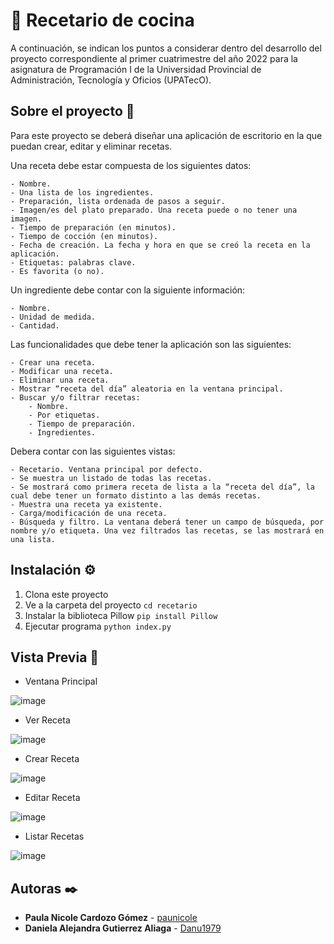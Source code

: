# 📝 Recetario de cocina

A continuación, se indican los puntos a considerar dentro del desarrollo del proyecto correspondiente al primer cuatrimestre del año 2022 para la asignatura de Programación I de la Universidad Provincial de Administración, Tecnología y Oficios (UPATecO).

## Sobre el proyecto 🚀

Para este proyecto se deberá diseñar una aplicación de escritorio en la que puedan crear, editar y eliminar recetas.

Una receta debe estar compuesta de los siguientes datos:

    - Nombre.
    - Una lista de los ingredientes.
    - Preparación, lista ordenada de pasos a seguir.
    - Imagen/es del plato preparado. Una receta puede o no tener una imagen.
    - Tiempo de preparación (en minutos).
    - Tiempo de cocción (en minutos).
    - Fecha de creación. La fecha y hora en que se creó la receta en la aplicación.
    - Etiquetas: palabras clave.
    - Es favorita (o no).

Un ingrediente debe contar con la siguiente información:

    - Nombre.
    - Unidad de medida.
    - Cantidad.

Las funcionalidades que debe tener la aplicación son las siguientes:

    - Crear una receta.
    - Modificar una receta.
    - Eliminar una receta.
    - Mostrar “receta del día” aleatoria en la ventana principal.
    - Buscar y/o filtrar recetas:
        - Nombre.
        - Por etiquetas.
        - Tiempo de preparación.
        - Ingredientes.


Debera contar con las siguientes vistas:

    - Recetario. Ventana principal por defecto.
    - Se muestra un listado de todas las recetas.
    - Se mostrará como primera receta de lista a la “receta del día”, la cual debe tener un formato distinto a las demás recetas.
    - Muestra una receta ya existente.
    - Carga/modificación de una receta.
    - Búsqueda y filtro. La ventana deberá tener un campo de búsqueda, por nombre y/o etiqueta. Una vez filtrados las recetas, se las mostrará en una lista.

## Instalación ⚙️

1. Clona este proyecto
2. Ve a la carpeta del proyecto `cd recetario`
3. Instalar la biblioteca Pillow `pip install Pillow`
4. Ejecutar programa `python index.py`

## Vista Previa 👀

- Ventana Principal

![image](https://user-images.githubusercontent.com/129181094/228665479-a37dda38-6fc1-4b3d-943b-abecda2d339e.png)

- Ver Receta

![image](https://user-images.githubusercontent.com/129181094/228668988-de6dfc1f-fcc0-47b7-98ae-8a1a9acafe17.png)


- Crear Receta

![image](https://user-images.githubusercontent.com/129181094/228666215-fb30bd43-8c56-4a0c-bd4c-8208e6b08989.png)


- Editar Receta

![image](https://user-images.githubusercontent.com/129181094/228669170-dfc1d178-9ee1-4401-be9a-e68271c7aa8e.png)

- Listar Recetas

![image](https://user-images.githubusercontent.com/129181094/228666754-a31bb101-c5ea-4e90-a463-5e20c4e2f47f.png)


## Autoras ✒️
- **Paula Nicole Cardozo Gómez** - [paunicole](https://github.com/paunicole)
- **Daniela Alejandra Gutierrez Aliaga** - [Danu1979](https://github.com/Danu1979)
